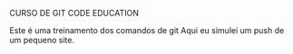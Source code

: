 CURSO DE GIT CODE EDUCATION

Este é uma treinamento dos comandos de git
Aqui eu simulei um push de um pequeno site.


